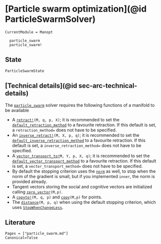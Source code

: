 # [Particle swarm optimization](@id ParticleSwarmSolver)

```@meta
CurrentModule = Manopt
```

```@docs
  particle_swarm
  particle_swarm!
```

## State

```@docs
ParticleSwarmState
```

## [Technical details](@id sec-arc-technical-details)

The [`particle_swarm`](@ref) solver requires the following functions of a manifold to be available

* A [`retract!`](https://juliamanifolds.github.io/ManifoldsBase.jl/stable/retractions/)`(M, q, p, X)`; it is recommended to set the [`default_retraction_method`](https://juliamanifolds.github.io/ManifoldsBase.jl/stable/retractions/#ManifoldsBase.default_retraction_method-Tuple{AbstractManifold}) to a favourite retraction. If this default is set, a `retraction_method=` does not have to be specified.
* An [`inverse_retract!`](https://juliamanifolds.github.io/ManifoldsBase.jl/stable/retractions/)`(M, X, p, q)`; it is recommended to set the [`default_inverse_retraction_method`](https://juliamanifolds.github.io/ManifoldsBase.jl/stable/retractions/#ManifoldsBase.default_inverse_retraction_method-Tuple{AbstractManifold}) to a favourite retraction. If this default is set, a `inverse_retraction_method=` does not have to be specified.
* A [`vector_transport_to!`](https://juliamanifolds.github.io/ManifoldsBase.jl/stable/vector_transports/)`M, Y, p, X, q)`; it is recommended to set the [`default_vector_transport_method`](https://juliamanifolds.github.io/ManifoldsBase.jl/stable/vector_transports/#ManifoldsBase.default_vector_transport_method-Tuple{AbstractManifold}) to a favourite retraction. If this default is set, a `vector_transport_method=` does not have to be specified.
* By default the stopping criterion uses the [`norm`](https://juliamanifolds.github.io/ManifoldsBase.jl/stable/functions/#LinearAlgebra.norm-Tuple{AbstractManifold,%20Any,%20Any}) as well, to stop when the norm of the gradient is small, but if you implemented `inner`, the norm is provided already.
* Tangent vectors storing the social and cognitive vectors are initialized calling [`zero_vector`](https://juliamanifolds.github.io/ManifoldsBase.jl/stable/functions/#ManifoldsBase.zero_vector-Tuple{AbstractManifold,%20Any})`(M,p)`.
* A [`copyto!`](https://juliamanifolds.github.io/ManifoldsBase.jl/stable/functions/#Base.copyto!-Tuple{AbstractManifold,%20Any,%20Any})`(M, q, p)` and [`copy`](https://juliamanifolds.github.io/ManifoldsBase.jl/stable/functions/#Base.copy-Tuple{AbstractManifold,%20Any})`(M,p)` for points.
* The [`distance`](https://juliamanifolds.github.io/ManifoldsBase.jl/stable/functions/#ManifoldsBase.distance-Tuple{AbstractManifold,%20Any,%20Any})`(M, p, q)` when using the default stopping criterion, which uses [`StopWhenChangeLess`](@ref).

## Literature

```@bibliography
Pages = ["particle_swarm.md"]
Canonical=false
```
